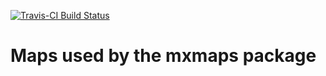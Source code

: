 [![Travis-CI Build Status](https://travis-ci.org/diegovalle/mxmapsData.svg?branch=master)](https://travis-ci.org/diegovalle/mxmapsData)

Maps used by the mxmaps package
======================================
